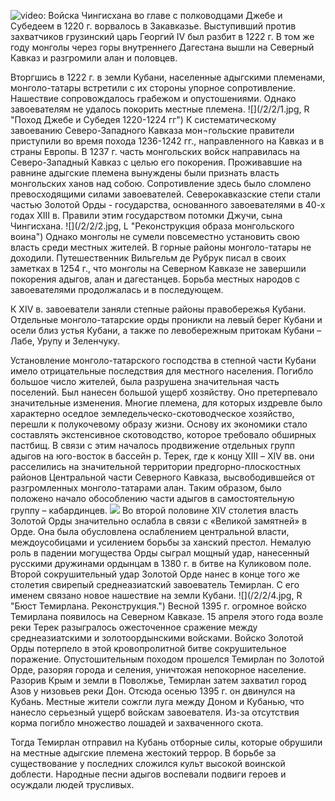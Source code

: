 ![video:](https://rutube.ru/video/7ede8613446e9cdd66488be528a53bba/ "")
Войска Чингисхана во главе с полководцами Джебе и Субедеем в 1220 г. ворвалось в Закавказье. Выступивший против захватчиков грузинский царь Георгий IV был разбит в 1222 г. В том же году монголы через горы внутреннего Дагестана вышли на Северный Кавказ и разгромили алан и половцев. 

Вторгшись в 1222 г. в земли Кубани, населенные адыгскими племенами,  монголо-татары встретили с их стороны упорное сопротивление. Нашествие сопровождалось грабежом и опустошениями. Однако завоевателям не удалось покорить местные племена. 
![](/2/2/1.jpg, R "Поход Джебе и Субедея 1220-1224 гг")
К систематическому завоеванию Северо-Западного Кавказа мон¬гольские правители приступили во время похода 1236-1242 гг., направленного на Кавказ и в страны Европы. В 1237 г. часть монгольских войск направилась на Северо-Западный Кавказ с целью его покорения. Проживавшие на равнине адыгские племена вынуждены были признать власть монгольских ханов над собою. Сопротивление здесь было сломлено превосходящими силами завоевателей. Северокавказские степи стали частью Золотой Орды - государства, основанного завоевателями в 40-х годах XIII в. Правили этим государством потомки Джучи, сына Чингисхана. 
![](/2/2/2.jpg, L "Реконструкция образа монгольского воина")
Однако монголы не сумели повсеместно установить свою власть среди местных жителей. В горные районы монголо-татары не доходили. Путешественник Вильгельм де Рубрук писал в своих заметках в 1254 г., что  монголы на Северном Кавказе не завершили покорения адыгов, алан и дагестанцев. Борьба местных народов с завоевателями продолжалась и в последующем. 

К ХIV в. завоеватели заняли степные районы правобережья Кубани. Отдельные монголо-татарские орды проникли на левый берег Кубани и осели близ устья Кубани, а также по левобережным притокам Кубани – Лабе, Урупу и Зеленчуку. 

Установление монголо-татарского господства в степной части Кубани имело отрицательные последствия для местного населения. Погибло большое число жителей, была разрушена значительная часть поселений. Был нанесен большой ущерб хозяйству. Оно претерпевало значительные изменения. Многие племена, для которых издревле было характерно оседлое земледельческо-скотоводческое хозяйство, перешли к полукочевому образу жизни. Основу их экономики стало составлять экстенсивное скотоводство, которое требовало обширных пастбищ. В связи с этим началось продвижение отдельных групп адыгов на юго-восток в бассейн р. Терек, где к концу ХIII – ХIV вв. они расселились на значительной территории предгорно-плоскостных районов Центральной части Северного Кавказа, высвободившейся от разгромленных монголо-татарами алан. Таким образом, было положено начало обособлению части адыгов в самостоятельную группу – кабардинцев.
![](/2/2/3.jpg "")
Во второй половине XIV столетия власть Золотой Орды значительно ослабла в связи с «Великой замятней» в Орде. Она была обусловлена ослаблением центральной власти, междоусобицами и  усилением борьбы за ханский престол. Немалую роль в падении могущества Орды сыграл мощный удар, нанесенный русскими дружинами ордынцам в 1380 г. в битве на Куликовом поле. Второй сокрушительный удар Золотой Орде нанес в конце того же столетия свирепый среднеазиатский завоеватель Темирлан. С его именем связано новое нашествие на земли Кубани. 
![](/2/2/4.jpg, R "Бюст Темирлана. Реконструкция.")
Весной 1395 г. огромное войско Темирлана появилось на Северном Кавказе. 15 апреля этого года возле реки Терек разыгралось ожесточенное сражение между среднеазиатскими и золотоордынскими войсками. Войско Золотой Орды потерпело в этой кровопролитной битве сокрушительное поражение. Опустошительным походом прошелся Темирлан по Золотой Орде, разоряя города и селения, уничтожая непокорное население. Разорив Крым и земли в Поволжье, Темирлан затем захватил город Азов у низовьев реки Дон. Отсюда осенью 1395 г. он двинулся на Кубань. Местные жители сожгли луга между Доном и Кубанью, что нанесло серьезный ущерб войскам завоевателя. Из-за отсутствия корма погибло множество лошадей и захваченного скота. 

Тогда Темирлан отправил на Кубань отборные силы, которые обрушили на местные адыгские племена жестокий террор. В борьбе за существование у последних сложился культ высокой воинской доблести. Народные песни адыгов воспевали подвиги героев и осуждали людей трусливых.